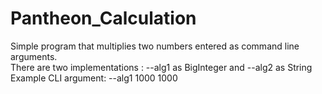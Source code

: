 # Pantheon_Calculation
Simple program that multiplies two numbers entered as command line arguments.<br>
There are two implementations : --alg1 as BigInteger and --alg2 as String<br>
Example CLI argument: --alg1 1000 1000
